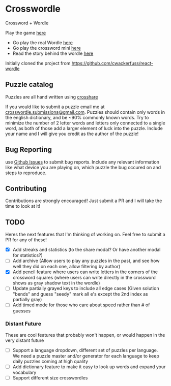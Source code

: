 # Crosswordle

Crossword + Wordle

Play the game [here](https://crosswordle.mekoppe.com)

- Go play the real Wordle [here](https://www.nytimes.com/games/wordle/index.html)
- Go play the crossword mini [here](https://www.nytimes.com/crosswords/game/mini)
- Read the story behind the wordle [here](https://www.nytimes.com/2022/01/03/technology/wordle-word-game-creator.html)

Initially cloned the project from https://github.com/cwackerfuss/react-wordle

## Puzzle catalog

Puzzles are all hand written using [crosshare](https://crosshare.org)

If you would like to submit a puzzle email me at [crosswordle.submissions@gmail.com](mailto:crosswordle.submissions@gmail.com).
Puzzles should contain only words in the english dictionary, and be ~90% commonly known words.
Try to minimize the number of 2 letter words and letters only connected to a single word, as both of those add a larger element of luck into the puzzle.
Include your name and I will give you credit as the author of the puzzle!

## Bug Reporting

use [Github Issues](https://github.com/mmmewk/crosswordle/issues) to submit bug reports. Include any relevant information like what device you are playing on, which puzzle the bug occured on and steps to reproduce.

## Contributing

Contributions are strongly encouraged! Just submit a PR and I will take the time to look at it!

## TODO

Heres the next features that I'm thinking of working on. Feel free to submit a PR for any of these!

- [x] Add streaks and statistics (to the share modal? Or have another modal for statistics?)
- [ ] Add archive (Allow users to play any puzzles in the past, and see how well they did on each one, allow filtering by author)
- [x] Add pencil feature where users can write letters in the corners of the crossword squares (where users can write directly in the crossword shows as gray shadow text in the wordle)
- [ ] Update partially grayed keys to include all edge cases (Given solution "bends" and guess "seedy" mark all e's except the 2nd index as partially gray)
- [ ] Add timed mode for those who care about speed rather than # of guesses 

### Distant Future

These are cool features that probably won't happen, or would happen in the very distant future

- [ ] Support a language dropdown, different set of puzzles per language. We need a puzzle master and/or generator for each language to keep daily puzzles coming at high quality
- [ ] Add dictionary feature to make it easy to look up words and expand your vocabulary
- [ ] Support different size crosswordles
